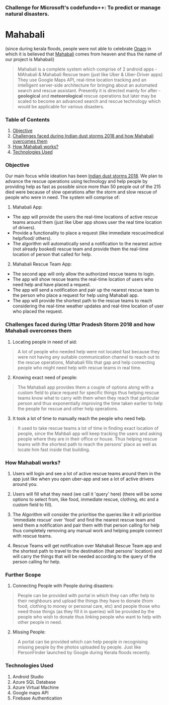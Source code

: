 ### Challenge for Microsoft's codefundo++: To predict or manage natural disasters.

# Mahabali
(since during kerala floods, people were not able to celebrate [Onam](https://en.wikipedia.org/wiki/Onam) in which it is believed that [Mahabali](https://en.wikipedia.org/wiki/Onam#Mahabali_legend) comes from heaven and thus the name of our project is Mahabali)
> Mahabali is a complete system which comprise of 2 android apps - MAhabali & Mahabali Rescue team (just like Uber & Uber-Driver apps)
They use Google Maps API, real-time location tracking and an intelligent server-side architecture for bringing about an automated search and rescue assistant. Presently it is directed mainly for after - **geological** and **meteorological** rescue operations but later may be scaled to become an advanced search and rescue technology which would be applicable for various disasters.

### Table of Contents
1. [Objective](https://github.com/lavishsaluja/codefundo#objective)
2. [Challenges faced during Indian dust storms 2018 and how Mahabali overcomes them](https://github.com/lavishsaluja/codefundo#challenges-faced-during-kerala-floods-and-how-mahabali-overcomes-them)
3. [How Mahabali works?](https://github.com/lavishsaluja/codefundo#how-mahabali-works)
4. [Technologies Used](https://github.com/lavishsaluja/codefundo#technologies-used)

### Objective
Our main focus while ideation has been [Indian dust storms 2018](https://en.wikipedia.org/wiki/2018_Indian_dust_storms).
We plan to advance the rescue operations using technology and help people by providing help as fast as possible since more than 50 people out of the 215 died were because of slow operations after the storm and slow rescue of people who were in need.
The system will comprise of:

1. Mahabali App:
  - The app will provide the users the real-time locations of active rescue teams around them (just like Uber app shows user the real time location of drivers).
  - Provide a functionality to place a request (like immediate rescue/medical help/food/ others).
  - The algorithm will automatically send a notification to the nearest active (not already booked) rescue team and provide them the real-time location of person that called for help.

2. Mahabali Rescue Team App:
  - The second app will only allow the authorized rescue teams to login.
  - The app will show rescue teams the real-time location of users who need help and have placed a request.
  - The app will send a notification and pair up the nearest rescue team to the person who place a request for help using Mahabali app.  
  - The app will provide the shortest path to the rescue teams to reach considering the real-time weather updates and real-time location of user who placed the request.

### Challenges faced during Uttar Pradesh Storm 2018 and how Mahabali overcomes them
1. Locating people in need of aid:
> A lot of people who needed help were not located fast because they were not having any suitable communication channel to reach out to the rescue operations, Mahabali fills that gap and help connecting people who might need help with rescue teams in real time.

2. Knowing exact need of people:
> The Mahabali app provides them a couple of options along with a custom field to place request for specific things thus helping rescue teams know what to carry with them when they reach that particular person and thus exponentially improving the time taken earlier to help the people for rescue and other help operations.

3. It took a lot of time to manually reach the people who need help.
> It used to take rescue teams a lot of time in finding exact location of people, since the Mahbali app will keep tracking the users and asking people where they are in their office or house. Thus helping rescue teams with the shortest path to reach the persons' place as well as locate him fast inside that building.

### How Mahabali works?

1. Users will login and see a lot of active rescue teams around them in the app just like when you open uber-app and see a lot of active drivers around you.

2. Users will fill what they need (we call it 'query' here) (there will be some options to select from, like food, immediate rescue, clothing, etc and a custom field to fill).

3. The Algorithm will consider the prioritise the queries like it will prioritise 'immediate rescue' over 'food' and find the nearest rescue team and send them a notification and pair them with that person calling for help thus completely removing any manual work and helping people connect with rescue teams.

4. Rescue Teams will get notification over Mahabali Rescue Team app and the shortest path to travel to the destination (that persons' location) and will carry the things that will be needed according to the query of the person calling for help.

### Further Scope

1. Connecting People with People during disasters:
> People can be provided with portal in which they can offer help to their neighbours and upload the things they have to donate (from food, clothing to money or personal care, etc) and people those who need those things (as they fill it in queries) will be provided by the people who wish to donate thus linking people who want to help with other people in need.

2. Missing People:
> A portal can be provided which can help people in recognising missing people by the photos uploaded by people. Just like PersonFinder launched by Google during Kerala floods recently.


### Technologies Used
1. Android Studio
2. Azure SQL Database
3. Azure Virtual Machine
4. Google maps API
5. Firebase Authentication
